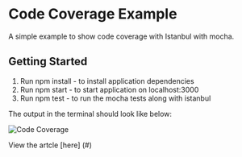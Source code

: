 # Code Coverage Example
A simple example to show code coverage with Istanbul with mocha.


## Getting Started
1. Run npm install -  to install application dependencies
2. Run npm start   - to start application on localhost:3000
3. Run npm test    - to run the mocha tests along with istanbul

The output in the terminal should look like below:

![Code Coverage]([https://github.com/RomarioRaffington/nodeqa_examples/tree/master/code_coverage/img/code-coverage.png)

View the artcle [here] (#)

